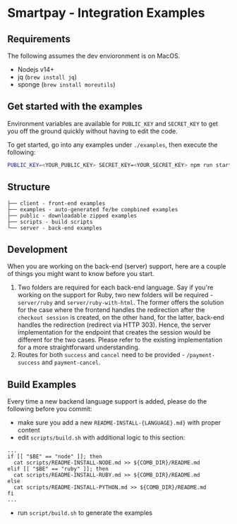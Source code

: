 # Smartpay - Integration Examples

## Requirements

The following assumes the dev envioronment is on MacOS.

- Nodejs v14+
- jq (`brew install jq`)
- sponge (`brew install moreutils`)

## Get started with the examples

Environment variables are available for `PUBLIC_KEY` and `SECRET_KEY` to get you off the ground quickly without having to edit the code.

To get started, go into any examples under `./examples`, then execute the following:

```sh
PUBLIC_KEY=<YOUR_PUBLIC_KEY> SECRET_KEY=<YOUR_SECRET_KEY> npm run start
```

## Structure

```
├── client - front-end examples
├── examples - auto-generated fe/be compbined examples
├── public - downloadable zipped examples
├── scripts - build scripts
└── server - back-end examples
```

## Development

When you are working on the back-end (server) support, here are a couple of things you might want to know before you start.

1. Two folders are required for each back-end language. Say if you're working on the support for Ruby, two new folders will be required - `server/ruby` and `server/ruby-with-html`. The former offers the solution for the case where the frontend handles the redirection after the `checkout session` is created, on the other hand, for the latter, back-end handles the redirection (redirect via HTTP 303). Hence, the server implementation for the endpoint that creates the session would be different for the two cases. Please refer to the existing implementation for a more straightforward understanding.
2. Routes for both `success` and `cancel` need to be provided - `/payment-success` and `payment-cancel`.

## Build Examples

Every time a new backend language support is added, please do the following before you commit:

- make sure you add a new `README-INSTALL-{LANGUAGE}.md}` with proper content
- edit `scripts/build.sh` with additional logic to this section:

```shell
...
if [[ "$BE" == "node" ]]; then
  cat scripts/README-INSTALL-NODE.md >> ${COMB_DIR}/README.md
elif [[ "$BE" == "ruby" ]]; then
  cat scripts/README-INSTALL-RUBY.md >> ${COMB_DIR}/README.md
else
  cat scripts/README-INSTALL-PYTHON.md >> ${COMB_DIR}/README.md
fi
...
```

- run `script/build.sh` to generate the examples
